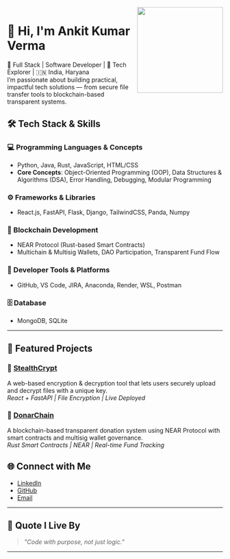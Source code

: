 <img align="right" src="https://user-images.githubusercontent.com/5713670/87202985-820dcb80-c2b6-11ea-9f56-7ec461c497c3.gif" width="200">


# 👋 Hi, I'm Ankit Kumar Verma

🎯 Full Stack | Software Developer | 🧠 Tech Explorer | 🇮🇳 India, Haryana  
I’m passionate about building practical, impactful tech solutions — from secure file transfer tools to blockchain-based transparent systems.




## 🛠️ Tech Stack & Skills

### 💻 Programming Languages & Concepts
- Python, Java, Rust, JavaScript, HTML/CSS
- **Core Concepts**: Object-Oriented Programming (OOP), Data Structures & Algorithms (DSA), Error Handling, Debugging, Modular Programming

### ⚙️ Frameworks & Libraries
- React.js, FastAPI, Flask, Django, TailwindCSS, Panda, Numpy

### 🔗 Blockchain Development
- NEAR Protocol (Rust-based Smart Contracts)
- Multichain & Multisig Wallets, DAO Participation, Transparent Fund Flow

### 🧰 Developer Tools & Platforms
- GitHub, VS Code, JIRA, Anaconda, Render, WSL, Postman

### 🗄️ Database
- MongoDB, SQLite

---

## 🚀 Featured Projects

### 🔐 [StealthCrypt](https://github.com/TheDarrk/StealthCrypt)
A web-based encryption & decryption tool that lets users securely upload and decrypt files with a unique key.  
_React + FastAPI | File Encryption | Live Deployed_

### 🧬 [DonarChain](https://github.com/ankitverma-official/DonarChain)
A blockchain-based transparent donation system using NEAR Protocol with smart contracts and multisig wallet governance.  
_Rust Smart Contracts | NEAR | Real-time Fund Tracking_


## 🌐 Connect with Me

- [LinkedIn](https://www.linkedin.com/in/ankit-verma-319a30224?utm_source=share&utm_campaign=share_via&utm_content=profile&utm_medium=android_app)
- [GitHub](https://github.com/TheDarrk)
- [Email](mailto:akumarverma2822@gmail.com)

---

## 💬 Quote I Live By

> *"Code with purpose, not just logic."*

---

